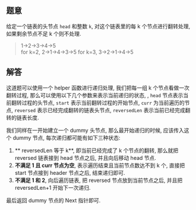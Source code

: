 ## 题意

给定一个链表的头节点 `head` 和整数 `k`, 对这个链表里的每 k 个节点进行翻转处理, 如果剩余节点不足 k 个则不处理.

> 1->2->3->4->5  
  for k=2, 2->1->4->3->5
  for k=3, 3->2->1->4->5

## 解答

这道题可以使用一个 helper 函数进行递归处理, 我们把每一组 k 个节点看做一次翻转过程, 那么可以使用以下几个参数来表示当前递归的状态, , `head` 节点表示当前翻转过程的头节点, `start` 表示当前翻转过程的开始节点, `curr` 为当前遍历的节点, `reversed` 表示已经完成翻转的链表头节点, `reversedLen` 表示当前已经完成翻转的链表长度.

我们同样在一开始建立一个 dummy 头节点, 那么最开始递归的时候, 应该传入这个 dummy 节点, 每次递归都可能有如下三种状态:

1. ** reversedLen 等于 k**, 即当前已经完成了 k 个节点的翻转, 那么就把 reversed 链表接到 head 节点之后, 并且向后移动 head 节点.
2. **不满足 1 且 curr 节点为空**, 表示遍历结束且当前节点数达不到 k 个, 直接把 start 节点接到 header 节点之后, 结束递归即可.
3. **不满足 1 和 2**, 向后遍历链表, 把 reversed 节点放到当前节点之后, 并且把 reversedLen+1 开始下一次递归.

最后返回 dummy 节点的 Next 指针即可.